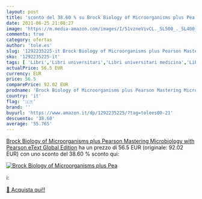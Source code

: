 ```yaml
---
layout: post
title: 'sconto del 38.60 % su Brock Biology of Microorganisms plus Pea  '
date: 2021-06-25 21:08:27
image: 'https://m.media-amazon.com/images/I/51vzneVivCL._SL500_._SL400_.jpg'
comments: true
category: ofertas
author: 'tole.es'
slug: '1292235225-it Brock Biology of Microorganisms plus Pearson Mastering...'
sku: '1292235225-it'
tags: [ 'Libri','Libri universitari','Libri universitari medicina','Libri universitari medicina e scienze sanitarie','Libri universitari scienze di base','Microbiologia','Scienze biologiche','Scienze, tecnologia e medicina', ]
actualPrice: 56.5 EUR
currency: EUR
price: 56.5
comparePrice: 92.02 EUR
prodname: 'Brock Biology of Microorganisms plus Pearson Mastering Microbiology with Pearson eText  Global Edition'
country: 'it'
flag: '🇮🇹'
brand: ''
buyurl: 'https://www.amazon.it/dp/1292235225/?tag=tolees00-21'
descuento: '38.60'
average: '55.765'
---
```


[Brock Biology of Microorganisms plus Pearson Mastering Microbiology with Pearson eText  Global Edition](https://www.amazon.it/dp/1292235225/?tag=tolees00-21) ha un prezzo di 56.5 EUR (originale: 92.02 EUR) con uno sconto del 38.60 % sconto qui:

[![Brock Biology of Microorganisms plus Pea](https://m.media-amazon.com/images/I/51vzneVivCL._SL500_._SL400_.jpg)](https://www.amazon.it/dp/1292235225/?tag=tolees00-21)

ℹ️:


[🛒 Acquista qui!!](https://www.amazon.it/dp/1292235225/?tag=tolees00-21)
